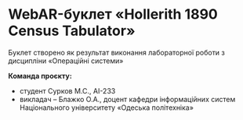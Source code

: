# WebAR-буклет «Hollerith 1890 Census Tabulator»
 Буклет створено як результат виконання лабораторної роботи з дисципліни «Операційні системи»

**Команда проєкту:**
+ студент Сурков М.С., АІ-233
+ викладач – Блажко О.А., доцент кафедри інформаційних систем Національного університету «Одеська політехніка»
